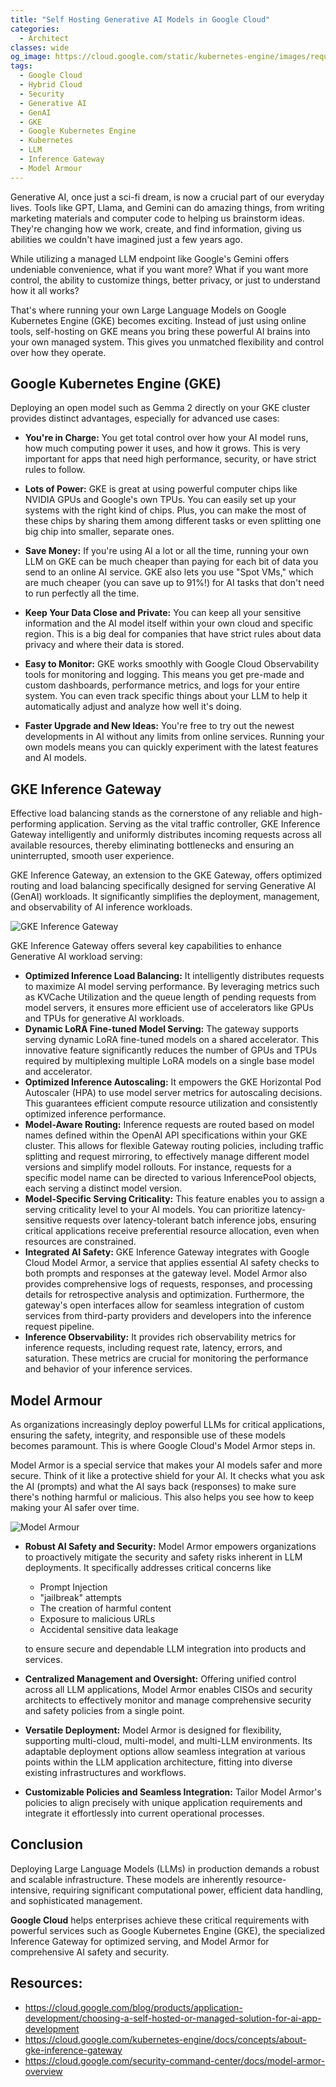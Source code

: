 ```yaml
---
title: "Self Hosting Generative AI Models in Google Cloud"
categories:
  - Architect
classes: wide
og_image: https://cloud.google.com/static/kubernetes-engine/images/request-flow.png
tags:
  - Google Cloud
  - Hybrid Cloud
  - Security
  - Generative AI
  - GenAI
  - GKE
  - Google Kubernetes Engine
  - Kubernetes
  - LLM
  - Inference Gateway
  - Model Armour 
---
```


Generative AI, once just a sci-fi dream, is now a crucial part of our everyday lives. Tools like GPT, Llama, and Gemini can do amazing things, from writing marketing materials and computer code to helping us brainstorm ideas. They're changing how we work, create, and find information, giving us abilities we couldn't have imagined just a few years ago.

While utilizing a managed LLM endpoint like Google's Gemini offers undeniable convenience, what if you want more? What if you want more control, the ability to customize things, better privacy, or just to understand how it all works?

That's where running your own Large Language Models on Google Kubernetes Engine (GKE) becomes exciting. Instead of just using online tools, self-hosting on GKE means you bring these powerful AI brains into your own managed system. This gives you unmatched flexibility and control over how they operate.

## Google Kubernetes Engine (GKE)

Deploying an open model such as Gemma 2 directly on your GKE cluster provides distinct advantages, especially for advanced use cases:

* **You're in Charge:** You get total control over how your AI model runs, how much computing power it uses, and how it grows. This is very important for apps that need high performance, security, or have strict rules to follow.

* **Lots of Power:** GKE is great at using powerful computer chips like NVIDIA GPUs and Google's own TPUs. You can easily set up your systems with the right kind of chips. Plus, you can make the most of these chips by sharing them among different tasks or even splitting one big chip into smaller, separate ones.

* **Save Money:** If you're using AI a lot or all the time, running your own LLM on GKE can be much cheaper than paying for each bit of data you send to an online AI service. GKE also lets you use "Spot VMs," which are much cheaper (you can save up to 91%!) for AI tasks that don't need to run perfectly all the time.

* **Keep Your Data Close and Private:** You can keep all your sensitive information and the AI model itself within your own cloud and specific region. This is a big deal for companies that have strict rules about data privacy and where their data is stored.

* **Easy to Monitor:** GKE works smoothly with Google Cloud Observability tools for monitoring and logging. This means you get pre-made and custom dashboards, performance metrics, and logs for your entire system. You can even track specific things about your LLM to help it automatically adjust and analyze how well it's doing.

* **Faster Upgrade and New Ideas:** You're free to try out the newest developments in AI without any limits from online services. Running your own models means you can quickly experiment with the latest features and AI models.

## GKE Inference Gateway

Effective load balancing stands as the cornerstone of any reliable and high-performing application. Serving as the vital traffic controller, GKE Inference Gateway intelligently and uniformly distributes incoming requests across all available resources, thereby eliminating bottlenecks and ensuring an uninterrupted, smooth user experience.

GKE Inference Gateway, an extension to the GKE Gateway, offers optimized routing and load balancing specifically designed for serving Generative AI (GenAI) workloads. It significantly simplifies the deployment, management, and observability of AI inference workloads.

![GKE Inference Gateway](https://cloud.google.com/static/kubernetes-engine/images/request-flow.png)

GKE Inference Gateway offers several key capabilities to enhance Generative AI workload serving:

* **Optimized Inference Load Balancing:** It intelligently distributes requests to maximize AI model serving performance. By leveraging metrics such as KVCache Utilization and the queue length of pending requests from model servers, it ensures more efficient use of accelerators like GPUs and TPUs for generative AI workloads.
* **Dynamic LoRA Fine-tuned Model Serving:** The gateway supports serving dynamic LoRA fine-tuned models on a shared accelerator. This innovative feature significantly reduces the number of GPUs and TPUs required by multiplexing multiple LoRA models on a single base model and accelerator.
* **Optimized Inference Autoscaling:** It empowers the GKE Horizontal Pod Autoscaler (HPA) to use model server metrics for autoscaling decisions. This guarantees efficient compute resource utilization and consistently optimized inference performance.
* **Model-Aware Routing:** Inference requests are routed based on model names defined within the OpenAI API specifications within your GKE cluster. This allows for flexible Gateway routing policies, including traffic splitting and request mirroring, to effectively manage different model versions and simplify model rollouts. For instance, requests for a specific model name can be directed to various InferencePool objects, each serving a distinct model version.
* **Model-Specific Serving Criticality:** This feature enables you to assign a serving criticality level to your AI models. You can prioritize latency-sensitive requests over latency-tolerant batch inference jobs, ensuring critical applications receive preferential resource allocation, even when resources are constrained.
* **Integrated AI Safety:** GKE Inference Gateway integrates with Google Cloud Model Armor, a service that applies essential AI safety checks to both prompts and responses at the gateway level. Model Armor also provides comprehensive logs of requests, responses, and processing details for retrospective analysis and optimization. Furthermore, the gateway's open interfaces allow for seamless integration of custom services from third-party providers and developers into the inference request pipeline.
* **Inference Observability:** It provides rich observability metrics for inference requests, including request rate, latency, errors, and saturation. These metrics are crucial for monitoring the performance and behavior of your inference services.

## Model Armour

As organizations increasingly deploy powerful LLMs for critical applications, ensuring the safety, integrity, and responsible use of these models becomes paramount. This is where Google Cloud's Model Armor steps in. 

Model Armor is a special service that makes your AI models safer and more secure. Think of it like a protective shield for your AI. It checks what you ask the AI (prompts) and what the AI says back (responses) to make sure there's nothing harmful or malicious. This also helps you see how to keep making your AI safer over time.

![Model Armour](https://cloud.google.com/static/security-command-center/images/model-armor-architecture.svg)

* **Robust AI Safety and Security:** Model Armor empowers organizations to proactively mitigate the security and safety risks inherent in LLM deployments. It specifically addresses critical concerns like
  * Prompt Injection
  * "jailbreak" attempts
  * The creation of harmful content
  * Exposure to malicious URLs 
  * Accidental sensitive data leakage

  to ensure secure and dependable LLM integration into products and services.
* **Centralized Management and Oversight:** Offering unified control across all LLM applications, Model Armor enables CISOs and security architects to effectively monitor and manage comprehensive security and safety policies from a single point.
* **Versatile Deployment:** Model Armor is designed for flexibility, supporting multi-cloud, multi-model, and multi-LLM environments. Its adaptable deployment options allow seamless integration at various points within the LLM application architecture, fitting into diverse existing infrastructures and workflows.
* **Customizable Policies and Seamless Integration:** Tailor Model Armor's policies to align precisely with unique application requirements and integrate it effortlessly into current operational processes.

## Conclusion

Deploying Large Language Models (LLMs) in production demands a robust and scalable infrastructure. These models are inherently resource-intensive, requiring significant computational power, efficient data handling, and sophisticated management. 

**Google Cloud** helps enterprises achieve these critical requirements with powerful services such as Google Kubernetes Engine (GKE), the specialized Inference Gateway for optimized serving, and Model Armor for comprehensive AI safety and security.

## Resources:

* https://cloud.google.com/blog/products/application-development/choosing-a-self-hosted-or-managed-solution-for-ai-app-development
* https://cloud.google.com/kubernetes-engine/docs/concepts/about-gke-inference-gateway
* https://cloud.google.com/security-command-center/docs/model-armor-overview

